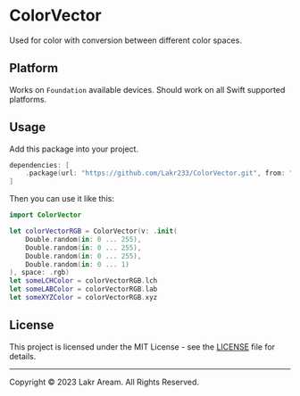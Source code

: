 # ColorVector

Used for color with conversion between different color spaces.

## Platform

Works on `Foundation` available devices. Should work on all Swift supported platforms.

## Usage

Add this package into your project.

```swift
dependencies: [
    .package(url: "https://github.com/Lakr233/ColorVector.git", from: "1.0.0"),
]
```

Then you can use it like this:

```swift
import ColorVector

let colorVectorRGB = ColorVector(v: .init(
    Double.random(in: 0 ... 255),
    Double.random(in: 0 ... 255),
    Double.random(in: 0 ... 255),
    Double.random(in: 0 ... 1)
), space: .rgb)
let someLCHColor = colorVectorRGB.lch
let someLABColor = colorVectorRGB.lab
let someXYZColor = colorVectorRGB.xyz
```

## License

This project is licensed under the MIT License - see the [LICENSE](LICENSE) file for details.

---

Copyright © 2023 Lakr Aream. All Rights Reserved.
